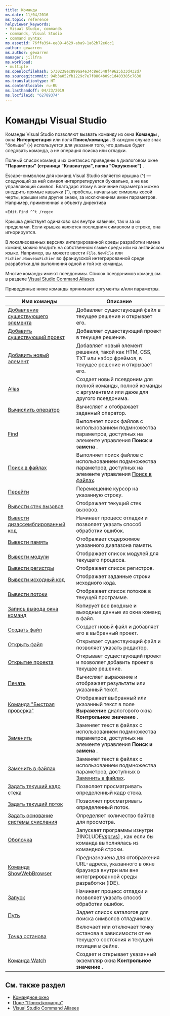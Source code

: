 ```yaml
---
title: Команды
ms.date: 11/04/2016
ms.topic: reference
helpviewer_keywords:
- Visual Studio, commands
- commands, Visual Studio
- command syntax
ms.assetid: 76ffa394-ee89-4629-aba9-1a62b72e6cc1
author: gewarren
ms.author: gewarren
manager: jillfra
ms.workload:
- multiple
ms.openlocfilehash: 5730238ec899aa4e34c8ed548f49625b33d432d7
ms.sourcegitcommit: 94b3a052fb1229c7e7f8804b09c1d403385c7630
ms.translationtype: HT
ms.contentlocale: ru-RU
ms.lasthandoff: 04/23/2019
ms.locfileid: "62789374"
---
```

# <a name="visual-studio-commands"></a>Команды Visual Studio

Команды Visual Studio позволяют вызвать команду из окна **Команды** , окна **Интерпретация** или поля **Поиск/команда** . В каждом случае знак "больше" (`>`) используется для указания того, что дальше будет следовать команда, а не операция поиска или отладки.

Полный список команд и их синтаксис приведены в диалоговом окне **"Параметры" (страница "Клавиатура", папка "Окружение")** .

Escape-символом для команд Visual Studio является крышка (^) — следующий за ней символ интерпретируется буквально, а не как управляющий символ. Благодаря этому в значение параметра можно внедрить прямые кавычки ("), пробелы, начальные символы косой черты, крышки или другие знаки, за исключением имен параметров. Например, примененная к объекту директива

```
>Edit.Find ^^t /regex
```

Крышка действует одинаково как внутри кавычек, так и за их пределами. Если крышка является последним символом в строке, она игнорируется.

В локализованных версиях интегрированной среды разработки имена команд можно вводить на собственном языке среды или на английском языке. Например, вы можете ввести `File.NewFile` или `Fichier.NouveauFichier` во французской интегрированной среде разработки для выполнения одной и той же команды.

Многие команды имеют псевдонимы. Список псевдонимов команд см. в разделе [Visual Studio Command Aliases](../../ide/reference/visual-studio-command-aliases.md).

Приведенные ниже команды принимают аргументы и/или параметры.

| Имя команды | Описание |
| - | - |
| [Добавление существующего элемента](../../ide/reference/add-existing-item-command.md) | Добавляет существующий файл в текущее решение и открывает его. |
| [Добавить существующий проект](../../ide/reference/add-existing-project-command.md) | Добавляет существующий проект в текущее решение. |
| [Добавить новый элемент](../../ide/reference/add-new-item-command.md) | Добавляет новый элемент решения, такой как HTM, CSS, TXT или набор фреймов, в текущее решение и открывает его. |
| [Alias](../../ide/reference/alias-command.md) | Создает новый псевдоним для полной команды, полной команды с аргументами или даже для другого псевдонима. |
| [Вычислить оператор](../../ide/reference/evaluate-statement-command.md) | Вычисляет и отображает заданный оператор. |
| [Find](../../ide/reference/find-command.md) | Выполняет поиск файлов с использованием подмножества параметров, доступных на элементе управления **Поиск и замена** . |
| [Поиск в файлах](../../ide/reference/find-in-files-command.md) | Выполняет поиск файлов с использованием подмножества параметров, доступных на элементе управления [Поиск в файлах](../../ide/find-in-files.md). |
| [Перейти](../../ide/reference/go-to-command.md) | Перемещение курсор на указанную строку. |
| [Вывести стек вызовов](../../ide/reference/list-call-stack-command.md) | Отображает текущий стек вызовов. |
| [Вывести дизассемблированный код](../../ide/reference/list-disassembly-command.md) | Начинает процесс отладки и позволяет указать способ обработки ошибок. |
| [Вывести память](../../ide/reference/list-memory-command.md) | Отображает содержимое указанного диапазона памяти. |
| [Вывести модули](../../ide/reference/list-modules-command.md) | Отображает список модулей для текущего процесса. |
| [Вывести регистры](../../ide/reference/list-registers-command.md) | Отображает список регистров. |
| [Вывести исходный код](../../ide/reference/list-source-command.md) | Отображает заданные строки исходного кода. |
| [Вывести потоки](../../ide/reference/list-threads-command.md) | Отображает список потоков в текущей программе. |
| [Запись вывода окна команд](../../ide/reference/log-command-window-output-command.md) | Копирует все входные и выходные данные из окна команд в файл. |
| [Создать файл](../../ide/reference/new-file-command.md) | Создает новый файл и добавляет его в выбранный проект. |
| [Открыть файл](../../ide/reference/open-file-command.md) | Открывает существующий файл и позволяет указать редактор. |
| [Открытие проекта](../../ide/reference/open-project-command.md) | Открывает существующий проект и позволяет добавить проект в текущее решение. |
| [Печать](../../ide/reference/print-command.md) | Вычисляет выражение и отображает результаты или указанный текст. |
| [Команда "Быстрая проверка"](../../ide/reference/quick-watch-command.md) | Отображает выбранный или указанный текст в поле **Выражение** диалогового окна **Контрольное значение** . |
| [Заменить](../../ide/reference/replace-command.md) | Заменяет текст в файлах с использованием подмножества параметров, доступных на элементе управления **Поиск и замена** . |
| [Заменить в файлах](../../ide/reference/replace-in-files-command.md) | Заменяет текст в файлах с использованием подмножества параметров, доступных в [Заменить в файлах](../../ide/replace-in-files.md). |
| [Задать текущий кадр стека](../../ide/reference/set-current-stack-frame-command.md) | Позволяет просматривать определенный кадр стека. |
| [Задать текущий поток](../../ide/reference/set-current-thread-command.md) | Позволяет просматривать определенный поток. |
| [Задать основание системы счисления](../../ide/reference/set-radix-command.md) | Определяет количество байтов для просмотра. |
| [Оболочка](../../ide/reference/shell-command.md) | Запускает программы изнутри [!INCLUDE[vsprvs](../../code-quality/includes/vsprvs_md.md)] , как если бы команда выполнялась из командной строки. |
| [Команда ShowWebBrowser](../../ide/reference/showwebbrowser-command.md) | Предназначена для отображения URL-адреса, указанного в окне браузера внутри или вне интегрированной среды разработки (IDE). |
| [Запуск](../../ide/reference/start-command.md) | Начинает процесс отладки и позволяет указать способ обработки ошибок. |
| [Путь](../../ide/reference/symbol-path-command.md) | Задает список каталогов для поиска символов отладчиком. |
| [Точка останова](../../ide/reference/toggle-breakpoint-command.md) | Включает или отключает точку останова в зависимости от ее текущего состояния и текущей позиции в файле. |
| [Команда Watch](../../ide/reference/watch-command.md) | Создает и открывает указанный экземпляр окна **Контрольное значение** . |

## <a name="see-also"></a>См. также раздел

- [Командное окно](../../ide/reference/command-window.md)
- [Поле "Поиск/команда"](../../ide/find-command-box.md)
- [Visual Studio Command Aliases](../../ide/reference/visual-studio-command-aliases.md)